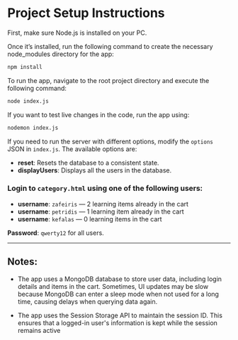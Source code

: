 
# Project Setup Instructions

First, make sure Node.js is installed on your PC.

Once it’s installed, run the following command to create the necessary node_modules directory for the app:

```bash
npm install
```

To run the app, navigate to the root project directory and execute the following command:

```bash
node index.js
```

If you want to test live changes in the code, run the app using:

```bash
nodemon index.js
```

If you need to run the server with different options, modify the `options` JSON in `index.js`. The available options are:

- **reset**: Resets the database to a consistent state.
- **displayUsers**: Displays all the users in the database.

### Login to `category.html` using one of the following users:

- **username**: `zafeiris` — 2 learning items already in the cart
- **username**: `petridis` — 1 learning item already in the cart
- **username**: `kefalas` — 0 learning items in the cart

**Password**: `qwerty12` for all users.

---

## Notes:

- The app uses a MongoDB database to store user data, including login details and items in the cart. Sometimes, UI updates may be slow because MongoDB can enter a sleep mode when not used for a long time, causing delays when querying data again.

- The app uses the Session Storage API to maintain the session ID. This ensures that a logged-in user's information is kept while the session remains active
